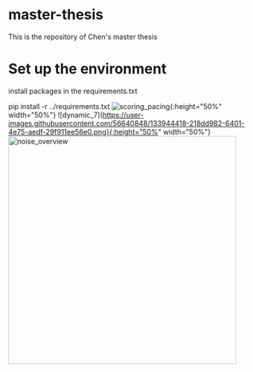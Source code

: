 # master-thesis
This is the repository of Chen's master thesis

# Set up the environment
install packages in the requirements.txt

pip install -r ../requirements.txt
![scoring_pacing](https://user-images.githubusercontent.com/56640848/133944410-057b097e-50e9-4c0c-9ddc-d1eeb4195695.png){:height="50%" width="50%"}
![dynamic_7](https://user-images.githubusercontent.com/56640848/133944418-218dd982-6401-4e75-aedf-29f911ee56e0.png}{:height="50%" width="50%"}
<img width="458" alt="noise_overview" src="https://user-images.githubusercontent.com/56640848/133944495-5208470d-1231-4ede-8c97-66b8ec69b8a1.png">
